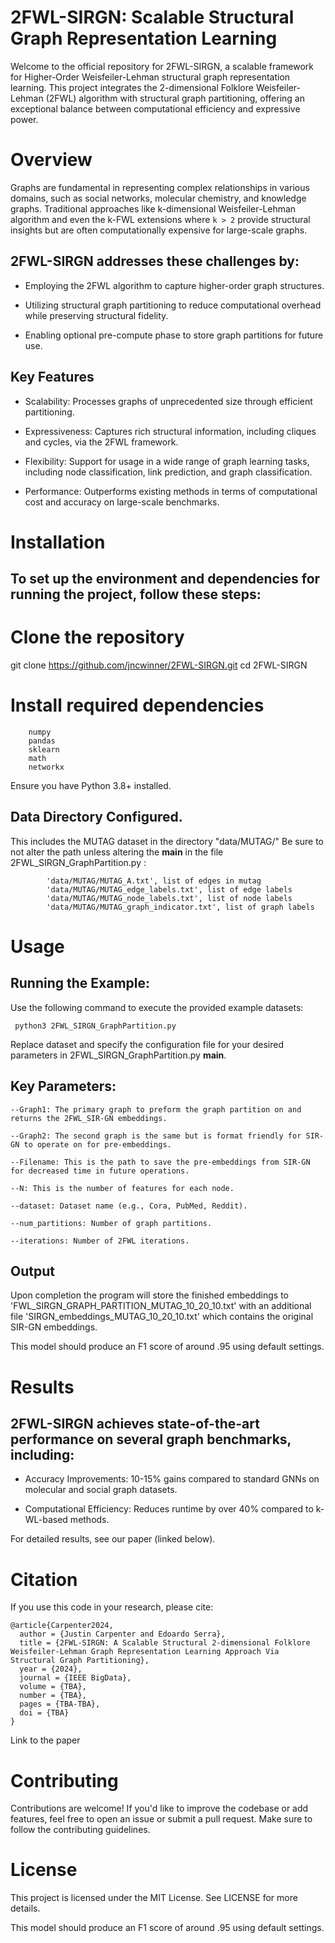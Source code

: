 # 2FWL-SIRGN: Scalable Structural Graph Representation Learning

Welcome to the official repository for 2FWL-SIRGN, a scalable framework for Higher-Order Weisfeiler-Lehman structural graph representation learning. This project integrates the 2-dimensional Folklore Weisfeiler-Lehman (2FWL) algorithm with structural graph partitioning, offering an exceptional balance between computational efficiency and expressive power.

# Overview

Graphs are fundamental in representing complex relationships in various domains, such as social networks, molecular chemistry, and knowledge graphs. Traditional approaches like k-dimensional Weisfeiler-Lehman algorithm and even the k-FWL extensions where ```k > 2``` provide structural insights but are often computationally expensive for large-scale graphs.

## 2FWL-SIRGN addresses these challenges by:

* Employing the 2FWL algorithm to capture higher-order graph structures.

* Utilizing structural graph partitioning to reduce computational overhead while preserving structural fidelity.

* Enabling optional pre-compute phase to store graph partitions for future use.

## Key Features

- Scalability: Processes graphs of unprecedented size through efficient partitioning.

- Expressiveness: Captures rich structural information, including cliques and cycles, via the 2FWL framework.

- Flexibility: Support for usage in a wide range of graph learning tasks, including node classification, link prediction, and graph classification.

- Performance: Outperforms existing methods in terms of computational cost and accuracy on large-scale benchmarks.

# Installation

## To set up the environment and dependencies for running the project, follow these steps:


# Clone the repository
git clone https://github.com/jncwinner/2FWL-SIRGN.git
cd 2FWL-SIRGN

# Install required dependencies
```
    numpy
    pandas
    sklearn
    math
    networkx
```

Ensure you have Python 3.8+ installed.

## Data Directory Configured.

This includes the MUTAG dataset in the directory "data/MUTAG/" Be sure to not alter the path unless altering the __main__ in the file 2FWL_SIRGN_GraphPartition.py :
```
        'data/MUTAG/MUTAG_A.txt', list of edges in mutag
        'data/MUTAG/MUTAG_edge_labels.txt', list of edge labels
        'data/MUTAG/MUTAG_node_labels.txt', list of node labels
        'data/MUTAG/MUTAG_graph_indicator.txt', list of graph labels
```

# Usage

## Running the Example:

Use the following command to execute the provided example datasets:
```
 python3 2FWL_SIRGN_GraphPartition.py
```
Replace dataset and specify the configuration file for your desired parameters in 2FWL_SIRGN_GraphPartition.py __main__.

## Key Parameters:
```
--Graph1: The primary graph to preform the graph partition on and returns the 2FWL_SIR-GN embeddings.
      
--Graph2: The second graph is the same but is format friendly for SIR-GN to operate on for pre-embeddings.
    
--Filename: This is the path to save the pre-embeddings from SIR-GN for decreased time in future operations.
  
--N: This is the number of features for each node.
 
--dataset: Dataset name (e.g., Cora, PubMed, Reddit).

--num_partitions: Number of graph partitions.

--iterations: Number of 2FWL iterations.
```
## Output

Upon completion the program will store the finished embeddings to 'FWL_SIRGN_GRAPH_PARTITION_MUTAG_10_20_10.txt' with an additional file 'SIRGN_embeddings_MUTAG_10_20_10.txt' which contains the original SIR-GN embeddings. 

This model should produce an F1 score of around .95 using default settings.

# Results

## 2FWL-SIRGN achieves state-of-the-art performance on several graph benchmarks, including:

* Accuracy Improvements: 10-15% gains compared to standard GNNs on molecular and social graph datasets.

* Computational Efficiency: Reduces runtime by over 40% compared to k-WL-based methods.

For detailed results, see our paper (linked below).

# Citation

If you use this code in your research, please cite:
```
@article{Carpenter2024,
  author = {Justin Carpenter and Edoardo Serra},
  title = {2FWL-SIRGN: A Scalable Structural 2-dimensional Folklore Weisfeiler-Lehman Graph Representation Learning Approach Via Structural Graph Partitioning},
  year = {2024},
  journal = {IEEE BigData},
  volume = {TBA},
  number = {TBA},
  pages = {TBA-TBA},
  doi = {TBA}
}
```
Link to the paper

# Contributing

Contributions are welcome! If you'd like to improve the codebase or add features, feel free to open an issue or submit a pull request. Make sure to follow the contributing guidelines.

# License

This project is licensed under the MIT License. See LICENSE for more details.


This model should produce an F1 score of around .95 using default settings.
